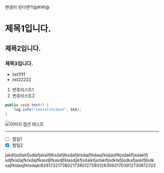 변경이 된다면?!@#!#!@
# 제목1입니다.
## 제목2입니다.
### 제목3입니다.
   
   
* list1111
* list22222
   
1. 번호리스트1
1. 번호리스트2
   
```java
public void test() {
	log.info("teststststest", kkk);
}
```
   
![이미지 캡션 테스트](https://s3.us-west-2.amazonaws.com/secure.notion-static.com/1220e84d-2498-430d-92d5-9f5eac172de4/customize-jenkins.png?X-Amz-Algorithm=AWS4-HMAC-SHA256&X-Amz-Content-Sha256=UNSIGNED-PAYLOAD&X-Amz-Credential=AKIAT73L2G45EIPT3X45%2F20221116%2Fus-west-2%2Fs3%2Faws4_request&X-Amz-Date=20221116T005853Z&X-Amz-Expires=3600&X-Amz-Signature=63e01bd96b5f952e81b0742176d4f1448c84fc023d4bc60ab8873373e279b179&X-Amz-SignedHeaders=host&x-id=GetObject)
   
---
   
- [ ] 할일1   
- [x] 할일2   
   
jskdfjsdlakfjsdlafjskalfjlksdafjlksdafjklsdajflkdasjfkldjaslfkjsdaklfjsdaklfj
sdjfksdajfklsdajflkasdjlfkasdjfklasdjlkfjsdalkfjsdaklfjsdklafjlsdkafjasklfjlsdk
sajfkldasjfklsdajkl82817321738021738012738012830921703912730812703
